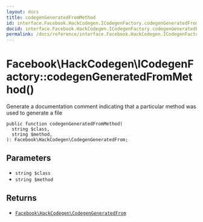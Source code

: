 ```yaml
---
layout: docs
title: codegenGeneratedFromMethod
id: interface.Facebook.HackCodegen.ICodegenFactory.codegenGeneratedFromMethod
docid: interface.Facebook.HackCodegen.ICodegenFactory.codegenGeneratedFromMethod
permalink: /docs/reference/interface.Facebook.HackCodegen.ICodegenFactory.codegenGeneratedFromMethod/
---
```

# Facebook\\HackCodegen\\ICodegenFactory::codegenGeneratedFromMethod()




Generate a documentation comment indicating that a particular method was
used to generate a file




``` Hack
public function codegenGeneratedFromMethod(
  string $class,
  string $method,
): Facebook\HackCodegen\CodegenGeneratedFrom;
```




## Parameters




+ ` string $class `
+ ` string $method `




## Returns




* [` Facebook\HackCodegen\CodegenGeneratedFrom `](<class.Facebook.HackCodegen.CodegenGeneratedFrom.md>)